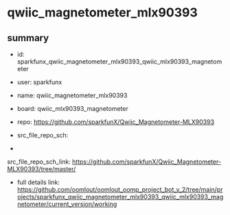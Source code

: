 # qwiic_magnetometer_mlx90393
 
## summary 
* id: sparkfunx_qwiic_magnetometer_mlx90393_qwiic_mlx90393_magnetometer
* user: sparkfunx
* name: qwiic_magnetometer_mlx90393
* board: qwiic_mlx90393_magnetometer
* repo: https://github.com/sparkfunX/Qwiic_Magnetometer-MLX90393



* src_file_repo_sch: 
*
 src_file_repo_sch_link: https://github.com/sparkfunX/Qwiic_Magnetometer-MLX90393/tree/master/
* full details link: https://github.com/oomlout/oomlout_oomp_project_bot_v_2/tree/main/projects/sparkfunx_qwiic_magnetometer_mlx90393_qwiic_mlx90393_magnetometer/current_version/working  






